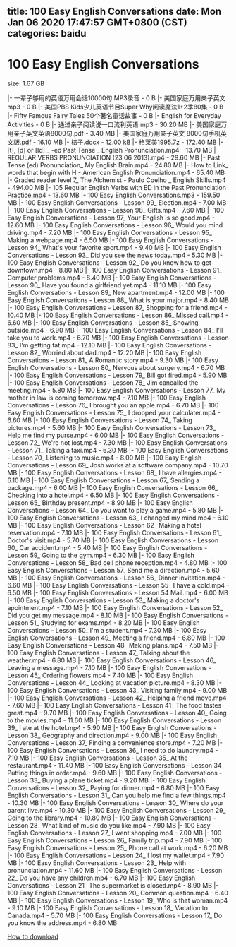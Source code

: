 
title: 100 Easy English Conversations
date: Mon Jan 06 2020 17:47:57 GMT+0800 (CST)    
categories: baidu
---

# 100 Easy English Conversations
size: 1.67 GB
 
 
|- 一辈子够用的英语万用会话10000句 MP3录音 - 0 B
|- 美国家庭万用亲子英文mp3 - 0 B
|- 美国PBS Kids少儿英语节目Super Why阅读魔法1+2季80集 - 0 B
|- Fifty Famous Fairy Tales 50个著名童话故事 - 0 B
|- English for Everyday Activities - 0 B
|- 通过亲子阅读说一口流利英语.mp3 - 30.20 MB
|- 美国家庭万用亲子英文英语8000句.pdf - 3.40 MB
|- 美国家庭万用亲子英文 8000句手机英文版.pdf - 16.10 MB
|- 桔子.docx - 12.00 kB
|- 格莱美1995.7z - 172.40 MB
|- [t], [d] or [Id] _ -ed Past Tense _ English Pronunciation.mp4 - 13.70 MB
|- REGULAR VERBS PRONUNCIATION (23 06 2013).mp4 - 29.60 MB
|- Past Tense (ed) Pronunciation_ My English Brain.mp4 - 24.80 MB
|- How to Link_ words that begin with H - American English Pronunciation.mp4 - 65.40 MB
|- Graded reader level 7_ The Alchemist - Paulo Coelho _ English Skills.mp4 - 494.00 MB
|- 105 Regular English Verbs with ED in the Past Pronunciation Practice.mp4 - 13.60 MB
|- 100 Easy English Conversations.mp3 - 159.50 MB
|- 100 Easy English Conversations - Lesson 99_ Election.mp4 - 7.00 MB
|- 100 Easy English Conversations - Lesson 98_ Gifts.mp4 - 7.60 MB
|- 100 Easy English Conversations - Lesson 97_ Your English is so good.mp4 - 12.60 MB
|- 100 Easy English Conversations - Lesson 96_ Would you mind driving.mp4 - 7.20 MB
|- 100 Easy English Conversations - Lesson 95_ Making a webpage.mp4 - 6.50 MB
|- 100 Easy English Conversations - Lesson 94_ What's your favorite sport.mp4 - 9.40 MB
|- 100 Easy English Conversations - Lesson 93_ Did you see the news today.mp4 - 5.30 MB
|- 100 Easy English Conversations - Lesson 92_ Do you know how to get downtown.mp4 - 8.80 MB
|- 100 Easy English Conversations - Lesson 91_ Computer problems.mp4 - 8.40 MB
|- 100 Easy English Conversations - Lesson 90_ Have you found a girlfriend yet.mp4 - 11.10 MB
|- 100 Easy English Conversations - Lesson 89_ New apartment.mp4 - 12.00 MB
|- 100 Easy English Conversations - Lesson 88_ What is your major.mp4 - 8.40 MB
|- 100 Easy English Conversations - Lesson 87_ Shopping for a friend.mp4 - 10.40 MB
|- 100 Easy English Conversations - Lesson 86_ Missed call.mp4 - 6.60 MB
|- 100 Easy English Conversations - Lesson 85_ Snowing outside.mp4 - 6.90 MB
|- 100 Easy English Conversations - Lesson 84_ I'll take you to work.mp4 - 6.70 MB
|- 100 Easy English Conversations - Lesson 83_ I'm getting fat.mp4 - 12.10 MB
|- 100 Easy English Conversations - Lesson 82_ Worried about dad.mp4 - 12.20 MB
|- 100 Easy English Conversations - Lesson 81_ A Romantic story.mp4 - 9.30 MB
|- 100 Easy English Conversations - Lesson 80_ Nervous about surgery.mp4 - 6.70 MB
|- 100 Easy English Conversations - Lesson 79_ Bill got fired.mp4 - 5.90 MB
|- 100 Easy English Conversations - Lesson 78_ Jim cancalled the meeting.mp4 - 5.80 MB
|- 100 Easy English Conversations - Lesson 77_ My mother in law is coming tomorrow.mp4 - 7.10 MB
|- 100 Easy English Conversations - Lesson 76_ I brought you an apple.mp4 - 6.70 MB
|- 100 Easy English Conversations - Lesson 75_ I dropped your calculater.mp4 - 6.60 MB
|- 100 Easy English Conversations - Lesson 74_ Taking pictures.mp4 - 5.60 MB
|- 100 Easy English Conversations - Lesson 73_ Help me find my purse.mp4 - 6.00 MB
|- 100 Easy English Conversations - Lesson 72_ We're not lost.mp4 - 7.30 MB
|- 100 Easy English Conversations - Lesson 71_ Taking a taxi.mp4 - 6.30 MB
|- 100 Easy English Conversations - Lesson 70_ Listening to music.mp4 - 8.00 MB
|- 100 Easy English Conversations - Lesson 69_ Josh works at a software company.mp4 - 10.70 MB
|- 100 Easy English Conversations - Lesson 68_ I have allergies.mp4 - 6.10 MB
|- 100 Easy English Conversations - Lesson 67_ Sending a package.mp4 - 6.00 MB
|- 100 Easy English Conversations - Lesson 66_ Checking into a hotel.mp4 - 6.50 MB
|- 100 Easy English Conversations - Lesson 65_ Birthday present.mp4 - 8.90 MB
|- 100 Easy English Conversations - Lesson 64_ Do you want to play a game.mp4 - 5.80 MB
|- 100 Easy English Conversations - Lesson 63_ I changed my mind.mp4 - 6.10 MB
|- 100 Easy English Conversations - Lesson 62_ Making a hotel reservation.mp4 - 7.10 MB
|- 100 Easy English Conversations - Lesson 61_ Doctor's visit.mp4 - 5.70 MB
|- 100 Easy English Conversations - Lesson 60_ Car accident.mp4 - 5.40 MB
|- 100 Easy English Conversations - Lesson 59_ Going to the gym.mp4 - 6.30 MB
|- 100 Easy English Conversations - Lesson 58_ Bad cell phone reception.mp4 - 4.80 MB
|- 100 Easy English Conversations - Lesson 57_ Send me a direction.mp4 - 5.60 MB
|- 100 Easy English Conversations - Lesson 56_ Dinner invitation.mp4 - 6.60 MB
|- 100 Easy English Conversations - Lesson 55_ I have a cold.mp4 - 6.50 MB
|- 100 Easy English Conversations - Lesson 54 Mail.mp4 - 6.00 MB
|- 100 Easy English Conversations - Lesson 53_ Making a doctor's apointment.mp4 - 7.10 MB
|- 100 Easy English Conversations - Lesson 52_ Did you get my message.mp4 - 8.10 MB
|- 100 Easy English Conversations - Lesson 51_ Studying for exams.mp4 - 8.20 MB
|- 100 Easy English Conversations - Lesson 50_ I'm a student.mp4 - 7.30 MB
|- 100 Easy English Conversations - Lesson 49_ Meeting a friend.mp4 - 6.80 MB
|- 100 Easy English Conversations - Lesson 48_ Making plans.mp4 - 7.50 MB
|- 100 Easy English Conversations - Lesson 47_ Talking about the weather.mp4 - 6.80 MB
|- 100 Easy English Conversations - Lesson 46_ Leaving a message.mp4 - 7.10 MB
|- 100 Easy English Conversations - Lesson 45_ Ordering flowers.mp4 - 7.40 MB
|- 100 Easy English Conversations - Lesson 44_ Looking at vacation picture.mp4 - 8.30 MB
|- 100 Easy English Conversations - Lesson 43_ Visiting family.mp4 - 9.00 MB
|- 100 Easy English Conversations - Lesson 42_ Helping a friend move.mp4 - 7.60 MB
|- 100 Easy English Conversations - Lesson 41_ The food tastes great.mp4 - 9.70 MB
|- 100 Easy English Conversations - Lesson 40_ Going to the movies.mp4 - 11.60 MB
|- 100 Easy English Conversations - Lesson 39_ I ate at the hotel.mp4 - 5.90 MB
|- 100 Easy English Conversations - Lesson 38_ Geography and direction.mp4 - 9.00 MB
|- 100 Easy English Conversations - Lesson 37_ Finding a convenience store.mp4 - 7.20 MB
|- 100 Easy English Conversations - Lesson 36_ I need to do laundry.mp4 - 7.10 MB
|- 100 Easy English Conversations - Lesson 35_ At the restaurant.mp4 - 11.40 MB
|- 100 Easy English Conversations - Lesson 34_ Putting things in order.mp4 - 9.60 MB
|- 100 Easy English Conversations - Lesson 33_ Buying a plane ticket.mp4 - 9.20 MB
|- 100 Easy English Conversations - Lesson 32_ Paying for dinner.mp4 - 6.80 MB
|- 100 Easy English Conversations - Lesson 31_ Can you help me find a few things.mp4 - 10.30 MB
|- 100 Easy English Conversations - Lesson 30_ Where do your parent live.mp4 - 10.30 MB
|- 100 Easy English Conversations - Lesson 29_ Going to the library.mp4 - 10.80 MB
|- 100 Easy English Conversations - Lesson 28_ What kind of music do you like.mp4 - 7.90 MB
|- 100 Easy English Conversations - Lesson 27_ I went shopping.mp4 - 7.00 MB
|- 100 Easy English Conversations - Lesson 26_ Family trip.mp4 - 7.90 MB
|- 100 Easy English Conversations - Lesson 25_ Phone call at work.mp4 - 6.20 MB
|- 100 Easy English Conversations - Lesson 24_ I lost my wallet.mp4 - 7.90 MB
|- 100 Easy English Conversations - Lesson 23_ Help with pronunciation.mp4 - 11.60 MB
|- 100 Easy English Conversations - Lesson 22_ Do you have any children.mp4 - 6.70 MB
|- 100 Easy English Conversations - Lesson 21_ The supermarket is closed.mp4 - 8.90 MB
|- 100 Easy English Conversations - Lesson 20_ Common question.mp4 - 6.40 MB
|- 100 Easy English Conversations - Lesson 19_ Who is that woman.mp4 - 9.10 MB
|- 100 Easy English Conversations - Lesson 18_ Vacation to Canada.mp4 - 5.70 MB
|- 100 Easy English Conversations - Lesson 17_ Do you know the address.mp4 - 6.80 MB

[How to download](https://bpcam.bemobtrk.com/go/2ceec3aa-1ca2-46d6-b9ff-aaa5c184517c?jno=2433)